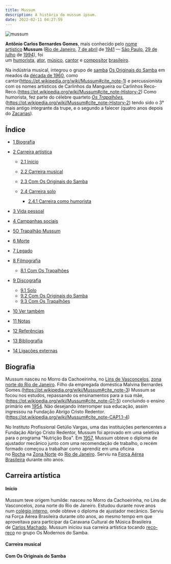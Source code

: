 ```yaml
---
title: Mussum
description: A história do mussum ipsum.
date: 2022-02-11 04:27:59
---
```


![mussum](/assets/img/mussum.jpg)

**Antônio Carlos Bernardes Gomes**, mais conhecido pelo [nome artístico](https://pt.wikipedia.org/wiki/Nome_art%C3%ADstico "Nome artístico") **Mussum** ([Rio de Janeiro](https://pt.wikipedia.org/wiki/Rio_de_Janeiro "Rio de Janeiro"), [7 de abril](https://pt.wikipedia.org/wiki/7_de_abril "7 de abril") de [1941](https://pt.wikipedia.org/wiki/1941 "1941") — [São Paulo](https://pt.wikipedia.org/wiki/S%C3%A3o_Paulo "São Paulo"), [29 de julho](https://pt.wikipedia.org/wiki/29_de_julho "29 de julho") de [1994](https://pt.wikipedia.org/wiki/1994 "1994")), foi um [humorista](https://pt.wikipedia.org/wiki/Com%C3%A9dia "Comédia"), [ator](https://pt.wikipedia.org/wiki/Ator "Ator"), [músico](https://pt.wikipedia.org/wiki/M%C3%BAsico "Músico"), [cantor](<https://pt.wikipedia.org/wiki/Canto_(m%C3%BAsica)> "Canto (música)") e [compositor](https://pt.wikipedia.org/wiki/Compositor "Compositor") [brasileiro](https://pt.wikipedia.org/wiki/Brasileiros "Brasileiros").

Na indústria musical, integrou o grupo de [samba](https://pt.wikipedia.org/wiki/Samba "Samba") [Os Originais do Samba](https://pt.wikipedia.org/wiki/Os_Originais_do_Samba "Os Originais do Samba") em meados da [década de 1960](https://pt.wikipedia.org/wiki/D%C3%A9cada_de_1960 "Década de 1960"), como cantor(https://pt.wikipedia.org/wiki/Mussum#cite_note-1) e percussionista com os nomes artísticos de Carlinhos da Mangueira ou Carlinhos Reco-Reco.(https://pt.wikipedia.org/wiki/Mussum#cite_note-History-2) Como humorista, fez parte do célebre quarteto *[Os Trapalhões](https://pt.wikipedia.org/wiki/Os_Trapalh%C3%B5es "Os Trapalhões"),*(https://pt.wikipedia.org/wiki/Mussum#cite_note-History-2) tendo sido o 3° mais antigo integrante da trupe, e o segundo a falecer (quatro anos depois do [Zacarias](<https://pt.wikipedia.org/wiki/Zacarias_(comediante)> "Zacarias (comediante)")).

## Índice

- [1 Biografia](https://pt.wikipedia.org/wiki/Mussum#Biografia)
- [2 Carreira artística](https://pt.wikipedia.org/wiki/Mussum#Carreira_art%C3%ADstica)

  - [2.1 Início](https://pt.wikipedia.org/wiki/Mussum#In%C3%ADcio)
  - [2.2 Carreira musical](https://pt.wikipedia.org/wiki/Mussum#Carreira_musical)
  - [2.3 Com Os Originais do Samba](https://pt.wikipedia.org/wiki/Mussum#Com_Os_Originais_do_Samba)
  - [2.4 Carreira solo](https://pt.wikipedia.org/wiki/Mussum#Carreira_solo)

    - [2.4.1 Carreira como humorista](https://pt.wikipedia.org/wiki/Mussum#Carreira_como_humorista)

- [3 Vida pessoal](https://pt.wikipedia.org/wiki/Mussum#Vida_pessoal)
- [4 Campanhas sociais](https://pt.wikipedia.org/wiki/Mussum#Campanhas_sociais)
- [5O Trapalhão Mussum](https://pt.wikipedia.org/wiki/Mussum#O_Trapalh%C3%A3o_Mussum)
- [6 Morte](https://pt.wikipedia.org/wiki/Mussum#Morte)
- [7 Legado](https://pt.wikipedia.org/wiki/Mussum#Legado)
- [8 Filmografia](https://pt.wikipedia.org/wiki/Mussum#Filmografia)

  - [8.1 Com Os Trapalhões](https://pt.wikipedia.org/wiki/Mussum#Com_Os_Trapalh%C3%B5es)

- [9 Discografia](https://pt.wikipedia.org/wiki/Mussum#Discografia)

  - [9.1 Solo](https://pt.wikipedia.org/wiki/Mussum#Solo)
  - [9.2 Com Os Originais do Samba](https://pt.wikipedia.org/wiki/Mussum#Com_Os_Originais_do_Samba_2)
  - [9.3 Com Os Trapalhões](https://pt.wikipedia.org/wiki/Mussum#Com_Os_Trapalh%C3%B5es_2)

- [10 Ver também](https://pt.wikipedia.org/wiki/Mussum#Ver_tamb%C3%A9m)
- [11 Notas](https://pt.wikipedia.org/wiki/Mussum#Notas)
- [12 Referências](https://pt.wikipedia.org/wiki/Mussum#Refer%C3%AAncias)
- [13 Bibliografia](https://pt.wikipedia.org/wiki/Mussum#Bibliografia)
- [14 Ligações externas](https://pt.wikipedia.org/wiki/Mussum#Liga%C3%A7%C3%B5es_externas)

## Biografia

Mussum nasceu no Morro da Cachoeirinha, no [Lins de Vasconcelos](<https://pt.wikipedia.org/wiki/Lins_de_Vasconcelos_(bairro_do_Rio_de_Janeiro)> "Lins de Vasconcelos (bairro do Rio de Janeiro)"), [zona norte do Rio de Janeiro](<https://pt.wikipedia.org/wiki/Zona_Norte_(Rio_de_Janeiro)> "Zona Norte (Rio de Janeiro)"). Filho da empregada doméstica Malvina Bernardes Gomes.(https://pt.wikipedia.org/wiki/Mussum#cite_note-3) Mussum se focou nos estudos, repassando os ensinamentos para a sua mãe,[](https://pt.wikipedia.org/wiki/Mussum#cite_note-CAP1.1-4)(https://pt.wikipedia.org/wiki/Mussum#cite_note-G1-5) concluindo o ensino primário em [1954](https://pt.wikipedia.org/wiki/1954 "1954"). Não desejando interromper sua educação, assim ingressou na Fundação Abrigo Cristo Redentor.[](https://pt.wikipedia.org/wiki/Mussum#cite_note-6)(https://pt.wikipedia.org/wiki/Mussum#cite_note-CAP1.1-4)

No Instituto Profissional Getúlio Vargas, uma das instituições pertencentes a Fundação Abrigo Cristo Redentor, Mussum foi aprovado em uma seletiva para o programa "Nutrição Boa".[](https://pt.wikipedia.org/wiki/Mussum#cite_note-CAP1.2-7) Em [1957](https://pt.wikipedia.org/wiki/1957 "1957"), Mussum obteve o diploma de ajustador mecânico junto com uma recomendação de trabalho, o recém formado começou a trabalhar como aprendiz em uma oficina no [Rocha](<https://pt.wikipedia.org/wiki/Rocha_(bairro_do_Rio_de_Janeiro)> "Rocha (bairro do Rio de Janeiro)") na [Zona Norte](<https://pt.wikipedia.org/wiki/Zona_Norte_(Rio_de_Janeiro)> "Zona Norte (Rio de Janeiro)") do [Rio de Janeiro](https://pt.wikipedia.org/wiki/Rio_de_Janeiro "Rio de Janeiro").[](https://pt.wikipedia.org/wiki/Mussum#cite_note-8) Serviu na [Força Aérea Brasileira](https://pt.wikipedia.org/wiki/For%C3%A7a_A%C3%A9rea_Brasileira "Força Aérea Brasileira") durante oito anos.[](https://pt.wikipedia.org/wiki/Mussum#cite_note-9)

## Carreira artística

#### Início

Mussum teve origem humilde: nasceu no Morro da Cachoeirinha, no Lins de Vasconcelos, zona norte do Rio de Janeiro. Estudou durante nove anos num [colégio interno](https://pt.wikipedia.org/wiki/Col%C3%A9gio_interno "Colégio interno"), onde obteve o diploma de ajustador mecânico. Serviu na Força Aérea Brasileira durante oito anos, ao mesmo tempo em que aproveitava para participar da Caravana Cultural de Música Brasileira de [Carlos Machado](<https://pt.wikipedia.org/wiki/Carlos_Machado_(produtor)> "Carlos Machado (produtor)"). Mussum iniciou sua carreira artística tocando [reco-reco](https://pt.wikipedia.org/wiki/Reco-reco "Reco-reco") no grupo Os Modernos do Samba.[](https://pt.wikipedia.org/wiki/Mussum#cite_note-FSP-10)

#### Carreira musical

#### Com Os Originais do Samba

